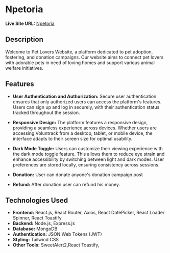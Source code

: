 # Npetoria

**Live Site URL:** [Npetoria](https://assignment-twelve-final.web.app)

## Description

Welcome to Pet Lovers Website, a platform dedicated to pet adoption, fostering, and donation campaigns. Our website aims to connect pet lovers with adorable pets in need of loving homes and support various animal welfare initiatives.

## Features

- **User Authentication and Authorization:** Secure user authentication ensures that only authorized users can access the platform's features. Users can sign up and log in securely, with their authentication status tracked throughout the session.

- **Responsive Design:** The platform features a responsive design, providing a seamless experience across devices. Whether users are accessing Voluntrack from a desktop, tablet, or mobile device, the interface adapts to their screen size for optimal usability.

- **Dark Mode Toggle:** Users can customize their viewing experience with the dark mode toggle feature. This allows them to reduce eye strain and enhance accessibility by switching between light and dark modes. User preferences are stored locally, ensuring consistency across sessions.

- **Donation:** User can donate anyone's donation campaign post

- **Refund:** After donation user can refund his money.

## Technologies Used

- **Frontend:** React.js, React Router, Axios, React DatePicker, React Loader Spinner, React Toastify
- **Backend:** Node.js, Express.js
- **Database:** MongoDB
- **Authentication:** JSON Web Tokens (JWT)
- **Styling:** Tailwind CSS
- **Other Tools:** SweetAlert2,React Toastify, 